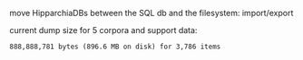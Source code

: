 move HipparchiaDBs between the SQL db and the filesystem: import/export

current dump size for 5 corpora and support data:

    888,888,781 bytes (896.6 MB on disk) for 3,786 items

